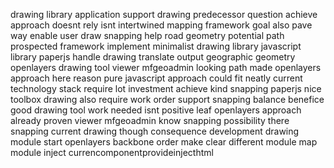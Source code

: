 drawing library application support drawing predecessor question achieve approach doesnt rely isnt intertwined mapping framework goal also pave way enable user draw snapping help road geometry potential path prospected framework implement minimalist drawing library javascript library paperjs handle drawing translate output geographic geometry openlayers drawing tool viewer mfgeoadmin looking path made openlayers approach here reason pure javascript approach could fit neatly current technology stack require lot investment achieve kind snapping paperjs nice toolbox drawing also require work order support snapping balance benefice good drawing tool work needed isnt positive leaf openlayers approach already proven viewer mfgeoadmin know snapping possibility there snapping current drawing though consequence development drawing module start openlayers backbone order make clear different module map module inject currencomponentprovideinjecthtml